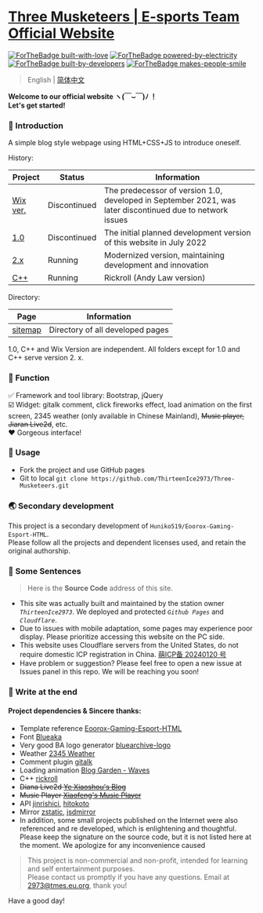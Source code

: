 # [ Three Musketeers | E-sports Team Official Website ](https://tmes.eu.org/)
[![ForTheBadge built-with-love](http://ForTheBadge.com/images/badges/built-with-love.svg)](https://GitHub.com/Naereen/)
[![ForTheBadge powered-by-electricity](http://ForTheBadge.com/images/badges/powered-by-electricity.svg)](http://ForTheBadge.com)
[![ForTheBadge built-by-developers](http://ForTheBadge.com/images/badges/built-by-developers.svg)](https://GitHub.com/Naereen/)
[![ForTheBadge makes-people-smile](http://ForTheBadge.com/images/badges/makes-people-smile.svg)](http://ForTheBadge.com)

> English | [简体中文](README_CN.md) <br>

<b>Welcome to our official website ヽ(￣⌣￣)ﾉ ！
<br>Let's get started! <br></b>



###  🚸 Introduction
A simple blog style webpage using HTML+CSS+JS to introduce oneself.

History:

| Project                                      | Status | Information                                                                                               |
|----------------------------------------------|------|-----------------------------------------------------------------------------------------------------------|
| [Wix ver.](https://tmteams.wixsite.com/info) | Discontinued | The predecessor of version 1.0, developed in September 2021, was later discontinued due to network issues 
| [1.0](https://tmes.eu.org/1.0/index)         | Discontinued | The initial planned development version of this website in July 2022                                      
| [2.x](https://tmes.eu.org)                   | Running | Modernized version, maintaining development and innovation                                                
| [C++](https://tmes.eu.org/C++)               | Running | Rickroll (Andy Law version)                                                                               

Directory:

| Page                                   |  Information|
|----------------------------------------| ------ |
| [sitemap](https://tmes.eu.org/sitemap) | Directory of all developed pages

1.0, C++ and Wix Version are independent. All folders except for 1.0 and C++ serve version 2. x.

###  💭 Function
✅  Framework and tool library: Bootstrap, jQuery<br>
☑️  Widget: gitalk comment, click fireworks effect, load animation on the first screen, 2345 weather (only available in Chinese Mainland), <del>Music player, Jiaran Live2d</del>, etc.<br>
❤️  Gorgeous interface!

###  🛂 Usage

- Fork the project and use GitHub pages
- Git to local ` git clone https://github.com/ThirteenIce2973/Three-Musketeers.git `

###  🌏 Secondary development
This project is a secondary development of `Huniko519/Eoorox-Gaming-Esport-HTML`. <br>Please follow all the projects and dependent licenses used, and retain the original authorship.

### 🧭 Some Sentences
> Here is the <b>Source Code</b> address of this site.  <br>
- This site was actually built and maintained by the station owner <i>`ThirteenIce2973`</i>. We deployed and protected <i>`Github Pages`</i> and <i>`Cloudflare`</i>.
- Due to issues with mobile adaptation, some pages may experience poor display. Please prioritize accessing this website on the PC side.
- This website uses Cloudflare servers from the United States, do not require domestic ICP registration in China.  [萌ICP备 20240120 号](https://icp.gov.moe/?keyword=20240120)
- Have problem or suggestion? Please feel free to open a new issue at Issues panel in this repo. We will be reaching you soon!


###  💌 Write at the end
#### Project dependencies & Sincere thanks:
- Template reference [Eoorox-Gaming-Esport-HTML](https://github.com/Huniko519/Eoorox-Gaming-Esport-HTML)
- Font [Blueaka](https://kivo.wiki/)
- Very good BA logo generator [bluearchive-logo](https://github.com/nulla2011/bluearchive-logo)
- Weather [2345 Weather](https://tianqi.2345.com )
- Comment plugin [gitalk](https://github.com/gitalk/gitalk)
- Loading animation [Blog Garden - Waves](https://www.cnblogs.com/yecss/p/16862476.html)
- C++ [rickroll](https://github.com/arcxingye/rr)
- <del>Diana Live2d [Ye Xiaoshou's Blog]( https://www.moeshou.com/310/)</del>
- <del>Music Player [Xiaofeng's Music Player](https://musicplayer.xfyun.club/)</del>
- API [jinrishici]( https://www.jinrishici.com/ ), [hitokoto](https://www.hitokoto.cn)
- Mirror [zstatic]( https://zstatic.net/ ), [jsdmirror](https://blog.jsdmirror.com/)
- In addition, some small projects published on the Internet were also referenced and re developed, which is enlightening and thoughtful. Please keep the signature on the source code, but it is not listed here at the moment. We apologize for any inconvenience caused

> This project is non-commercial and non-profit, intended for learning and self entertainment purposes. <br>Please contact us promptly if you have any questions. Email at 2973@tmes.eu.org, thank you!

Have a good day!